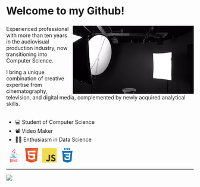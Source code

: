 
  
# Welcome to my Github!       

 
### <img src = "portfolioimage.gif" width = "325px"   align = "right" > 

### 
<div>
  
Experienced professional with more than ten years in the audiovisual production industry, now transitioning into Computer Science. 

</div>

<div>
I bring a unique combination of creative expertise from cinematography, television, and digital media, complemented by newly acquired analytical skills.
  
</div>


<br>

<div>
  
- 💻 Student of Computer Science
- 📽️ Video Maker
- 👩‍💻 Enthusiasm in Data Science

</div>


<div>
  <img src="https://github.com/devicons/devicon/blob/master/icons/java/java-original-wordmark.svg" title="Java" alt="Java" width="40" height="40"/>&nbsp;
  <img src="https://github.com/devicons/devicon/blob/master/icons/html5/html5-original.svg" title="HTML5" alt="HTML" width="40" height="40"/>&nbsp;
  <img src="https://github.com/devicons/devicon/blob/master/icons/javascript/javascript-original.svg" title="JavaScript" alt="JavaScript" width="40" height="40"/>&nbsp;
  <img src="https://github.com/devicons/devicon/blob/master/icons/css3/css3-plain-wordmark.svg" title="CSS3" alt="CSS" width="40" height="40"/>&nbsp;
  
</div>

---


<div align = "left">
<img height = "200em" src="https://github-readme-stats.vercel.app/api/top-langs/?username=brunoklq&show_icons=true&theme=bear&count_private=true"/>

</div>
